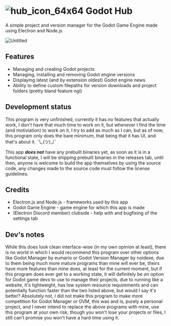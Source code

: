# ![hub_icon_64x64](https://github.com/user-attachments/assets/8333639a-6373-4810-94fb-f33967bbfe2a) Godot Hub 
A simple project and version manager for the Godot Game Engine made using Electron and Node.js

![Untitled](https://github.com/user-attachments/assets/a9715ec7-0e53-40c0-b2e9-a10e434df056)

## Features
- Managing and creating Godot projects
- Managing, installing and removing Godot engine versions
- Displaying latest (and by extension oldest) Godot engine news
- Ability to define custom filepaths for version downloads and project folders (pretty bland feature ngl)

## Development status
This program is very unfinished, currently it has *no* features that actually work, I don't have that much time to work on it, but whenever I find the time (and motiviation) to work on it, I try to add as much as I can, but as of now, this program only does the bare minimum, that being that it has UI, and that's about it. ¯\\\_(ツ)_/¯

This app ***does not*** have any prebuilt binaries yet, as soon as it is in a functional state, I will be shipping prebuilt binaries in the releases tab, until then, anyone is welcome to build the app themselves by using the source code, any changes made to the source code must follow the license guidelines.

## Credits

- Electron.js and Node.js - frameworks used by this app
- Godot Game Engine - game engine for which this app is made
- (Electron Discord member) clubside - help with and bugfixing of the settings tab

## Dev's notes
While this does look clean interface-wise (in my own opinion at least), there is no world in which I would recommend this program over other options like Godot Manager by eumario or Godot Version Manager by noidexe, due to them being much more mature programs than mine will ever be, theirs have more features than mine does, at least for the current moment, but if this program does ever get to a working state, it will definitely be *an* option for Godot game devs to use to manage their projects, due to running like a website, it's lightweight, has low system resource requirements and can potentially function faster than the two listed above, but would I say it's better? Absolutely not, I did not make this program to make more competition for Godot Manager or GVM, this was and is, purely a personal project, and I never intend to replace the above programs with mine, use this program at your own risk, though you won't lose your projects or files, I still can't promise you won't have a hard time using it.

